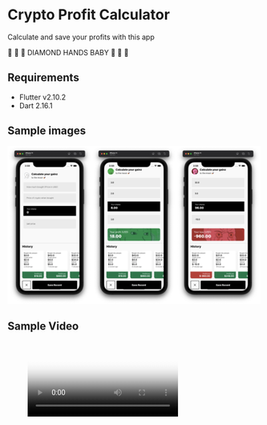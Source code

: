 # Crypto Profit Calculator

Calculate and save your profits with this app 

💎 💎 💎 DIAMOND HANDS BABY 💎 💎 💎

## Requirements
* Flutter v2.10.2
* Dart 2.16.1

## Sample images
![Sample Image](./samples/samples.png)

## Sample Video
<figure class="video_container">
  <video controls="true" allowfullscreen="true" poster="./samples/sample_video.mp4">
    <source src="./samples/sample_video.mp4" type="video/mp4">
  </video>
</figure>